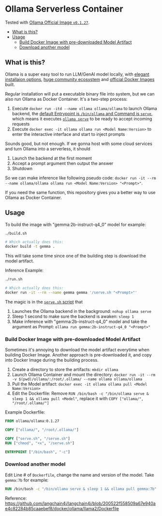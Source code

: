 # Ollama Serverless Container <!-- omit in toc -->

Tested with [Ollama Official Image `v0.1.27`](https://hub.docker.com/layers/ollama/ollama/0.1.27/images/sha256-04d6cc972388b6c014105fbca10f0c25a17e8c12bd7f528ef0db7f8d114d585a?context=explore).

- [What is this?](#what-is-this)
- [Usage](#usage)
  - [Build Docker Image with pre-downloaded Model Artifact](#build-docker-image-with-pre-downloaded-model-artifact)
  - [Download another model](#download-another-model)


## What is this?

Ollama is a super easy tool to run LLM/GenAI model locally, with [elegant installaion options]([url](https://ollama.com/download)), [huge community ecosystem]([url](https://github.com/ollama/ollama?tab=readme-ov-file#community-integrations)) and [official Docker Images]([url](https://hub.docker.com/r/ollama/ollama)) built.

Regular installation will put a executable binary file into system, but we can also run Ollama as Docker Container. It's a two-step process:

1. Execute `docker run -itd --name ollama ollama/ollama` to launch Ollama backend, the [default Entrypoint is `/bin/ollama` and Command is `serve`]([url](https://github.com/ollama/ollama/blob/ce9f7c467481e4d636de5c5befb0a09da06b3614/Dockerfile#L137-138)), which means it executes [`ollama serve`]([url](https://github.com/ollama/ollama?tab=readme-ov-file#start-ollama)) to be ready to accept incoming requests
2. Execute `docker exec -it ollama ollama run <Model Name:Version>` to enter the interactive interface and start to inject prompts

Sounds good, but not enough. If we gonna host with some cloud services and turn Ollama into a serverless, it should

1. Launch the backend at the first moment
2. Accept a prompt argument then output the answer
3. Shutdown

So we can make inference like following pseudo code: `docker run -it --rm --name ollama/ollama ollama run <Model Name:Version> "<Prompt>"`.

If you need the same function, this repository gives you a better way to use Ollama as Docker Container.

## Usage

To build the image with "gemma:2b-instruct-q4_0" model for example:

```bash
./build.sh

# Which actually does this:
docker build -t gemma .
```

This will take some time since one of the building step is download the model artifact.

Inference Example:

```bash
./run.sh

# Which actually does this:
docker run -it --rm --name gemma gemma '/serve.sh "<Prompt>"'
```

The magic is in the [`serve.sh` script]([url](https://github.com/VioletVivirand/ollama-serverless-container/blob/main/serve.sh)) that

1. Launches the Ollama backend in the background: `nohup ollama serve`
2. Sleep 1 second to make sure the backend is awaken: `sleep 1`
3. Make inference with "gemma:2b-instruct-q4_0" model and take the argument as Prompt: `ollama run gemma:2b-instruct-q4_0 "<Prompt>"`

### Build Docker Image with pre-downloaded Model Artifact

Sometimes it's annoying to download the model artifact everytime when building Docker Image. Another approach is pre-downloaded it, and copy into Docker Image during the building process.

1. Create a directory to store the artifacts: `mkdir ollama`
2. Launch Ollama Container and mount the directory: `docker run -it --rm -v $(pwd)/ollama/:/root/.ollama/ --name ollama ollama/ollama`
3. Pull the Model artifact: `docker exec -it ollama ollama pull <Model Name:Version>`
4. Edit the Dockerfile: Remove `RUN /bin/bash -c "/bin/ollama serve & sleep 1 && ollama pull <Model"`, replace it with `COPY ["ollama/", "/root/.ollama/"]`

Example Dockerfile:

```Dockerfile
FROM ollama/ollama:0.1.27

COPY ["ollama/", "/root/.ollama/"]

COPY ["serve.sh", "/serve.sh"]
RUN ["chmod", "+x", "/serve.sh"]

ENTRYPOINT ["/bin/bash", "-c"]
```

### Download another model

Edit Line # of `Dockerfile`, change the name and version of the model. Take `gemma:7b` for example:

```Dockerfile
RUN /bin/bash -c "/bin/ollama serve & sleep 1 && ollama pull gemma:7b"
```

Reference: https://github.com/langchain4j/langchain4j/blob/200522f558509a67e940ae4c82284b85caaebef8/docker/ollama/llama2/Dockerfile
